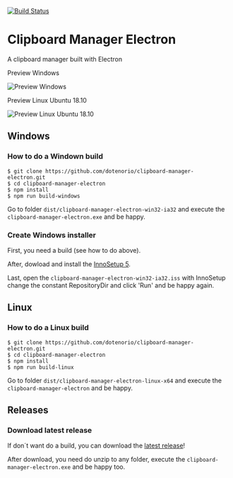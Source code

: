 [![Build Status](https://travis-ci.org/dotenorio/clipboard-manager-electron.svg?branch=master)](https://travis-ci.org/dotenorio/clipboard-manager-electron)

# Clipboard Manager Electron
A clipboard manager built with Electron

Preview Windows

![Preview Windows](https://i.imgur.com/2i26dTv.png)

Preview Linux Ubuntu 18.10

![Preview Linux Ubuntu 18.10](https://i.imgur.com/gXMOIXe.png)

## Windows

### How to do a Windown build

```
$ git clone https://github.com/dotenorio/clipboard-manager-electron.git
$ cd clipboard-manager-electron
$ npm install
$ npm run build-windows
```

Go to folder `dist/clipboard-manager-electron-win32-ia32` and execute the `clipboard-manager-electron.exe` and be happy.

### Create Windows installer

First, you need a build (see how to do above).

After, dowload and install the [InnoSetup 5](http://www.jrsoftware.org/isdl.php).

Last, open the `clipboard-manager-electron-win32-ia32.iss` with InnoSetup change the constant RepositoryDir and click 'Run' and be happy again.

## Linux

### How to do a Linux build

```
$ git clone https://github.com/dotenorio/clipboard-manager-electron.git
$ cd clipboard-manager-electron
$ npm install
$ npm run build-linux
```

Go to folder `dist/clipboard-manager-electron-linux-x64` and execute the `clipboard-manager-electron` and be happy.

## Releases

### Download latest release

If don´t want do a build, you can download the [latest release](https://github.com/dotenorio/clipboard-manager-electron/releases/latest)!

After download, you need do unzip to any folder, execute the `clipboard-manager-electron.exe`  and be happy too. 
